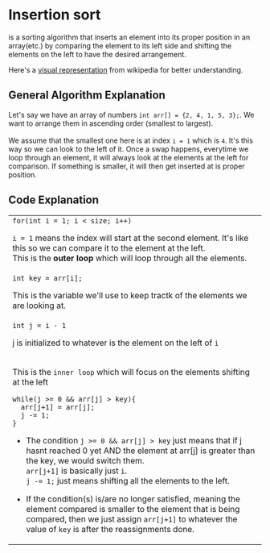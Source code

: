 <h1>Insertion sort</h1>
<p>is a sorting algorithm that inserts an element into its proper position in an array(etc.) by comparing the element to its left side and shifting the elements on the left to have the desired arrangement.</p>

<p>Here's a <a href='https://en.wikipedia.org/wiki/Insertion_sort#/media/File:Insertion-sort-example-300px.gif'>visual representation</a> from wikipedia for better understanding.</p>

<h2>General Algorithm Explanation</h2>
<p>Let's say we have an array of numbers <code>int arr[] = {2, 4, 1, 5, 3};</code>. We want to arrange them in ascending order (smallest to largest).<br><br>
We assume that the smallest one here is at index <code>i = 1</code> which is <code>4</code>. It's this way so we can look to the left of it. Once a swap happens, everytime we loop through an element, it will always look at the elements at the left for comparison. If something is smaller, it will then get inserted at is proper position.
</p>

<h2>Code Explanation</h2>
<table>
  <tbody>
    <tr>
      <td>
        <code>for(int i = 1; i < size; i++)</code><br>
        <p><code>i = 1</code> means the index will start at the second element. It's like this so we can compare it to the element at the left.<br>This is the <strong>outer loop</strong> which will loop through all the elements.</p>
      </td>
    </tr>
    <tr>
      <td>
        <code>int key = arr[i];</code><br>
        <p>This is the variable we'll use to keep tractk of the elements we are looking at.</p>
      </td>
    </tr>
    <tr>
      <td>
        <code>int j = i - 1</code><br>
        <p>j is initialized to whatever is the element on the left of <code>i</code></p>
      </td>
    </tr>
    <tr>
      <td>
        <p>This is the <code>inner loop</code> which will focus on the elements shifting at the left</p>
        <code>while(j >= 0 && arr[j] > key){</code><br>
        <code>  arr[j+1] = arr[j];</code><br>
        <code>  j -= 1;</code><br>
        <code>}</code><br>
        <ul>
          <li>
            <p>The condition <code>j >= 0 && arr[j] > key</code> just means that if j hasnt reached 0 yet AND the element at arr[j] is greater than the key, we would switch them.<br><code>arr[j+1]</code> is basically just <code>i</code>.<br><code>j -= 1;</code> just means shifting all the elements to the left.</p>
          </li>
          <li>
            <p>If the condition(s) is/are no longer satisfied, meaning the element compared is smaller to the element that is being compared, then we just assign <code>arr[j+1]</code> to whatever the value of <code>key</code> is after the reassignments done.</p>
          </li>
        </ul>
      </td>
    </tr>
  </tbody>
</table>
